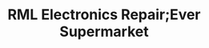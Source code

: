 ---
title: "RML Electronics Repair;Ever Supermarket"
url: /pateros/rml-electronics-repair-ever-supermarket/
shop: electronics
---